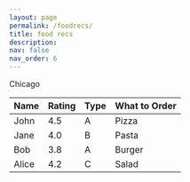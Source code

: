 ```yaml
---
layout: page
permalink: /foodrecs/
title: food recs
description:
nav: false
nav_order: 6
---
```


Chicago

| Name  | Rating | Type | What to Order |
| ----- | ------ | ---- | ------------- |
| John  | 4.5    | A    | Pizza         |
| Jane  | 4.0    | B    | Pasta         |
| Bob   | 3.8    | A    | Burger        |
| Alice | 4.2    | C    | Salad         |

<!-- For now, this page is assumed to be a static description of your courses. You can convert it to a collection similar to `_projects/` so that you can have a dedicated page for each course.

Organize your courses by years, topics, or universities, however you like! -->
